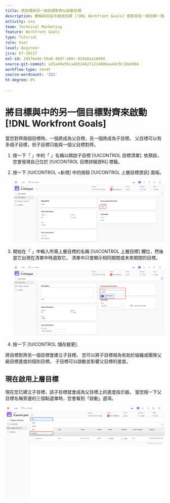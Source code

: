 ```yaml
---
title: 將目標與另一個目標對齊以啟動目標
description: 瞭解如何在中啟用目標 [!DNL Workfront Goals] 使其與另一個目標一致。
activity: use
team: Technical Marketing
feature: Workfront Goals
type: Tutorial
role: User
level: Beginner
jira: KT-10117
exl-id: 2d57eede-59a8-48df-a00c-820a0aa1609d
source-git-commit: a25a49e59ca483246271214886ea4dc9c10e8d66
workflow-type: tm+mt
source-wordcount: '251'
ht-degree: 0%

---
```


# 將目標與中的另一個目標對齊來啟動 [!DNL Workfront Goals]

當您對齊兩個目標時，一個將成為父目標，另一個將成為子目標。 父目標可以有多個子目標，但子目標只能與一個父目標對齊。

1. 按一下「 」中的「 」名稱以開啟子目標 [!UICONTROL 目標清單]. 依預設，您會發現自己位於 [!UICONTROL 目標詳細資料] 標籤。
1. 按一下 [!UICONTROL +新增] 中的按鈕 [!UICONTROL 上層目標資訊] 面板。

   ![的熒幕擷圖 [!UICONTROL 目標詳細資料] 標籤](assets/06-workfront-goals-align-goals.png)

1. 開始在「 」中輸入所需上層目標的名稱 [!UICONTROL 上層目標] 欄位，然後當它出現在清單中時選取它。 清單中只會顯示相同期間或未來期間的目標。

   ![的熒幕擷圖 [!UICONTROL 目標詳細資料] 顯示 [!UICONTROL 上層目標資訊] 面板](assets/07-workfront-goals-align-to.png)

1. 按一下 [!UICONTROL 儲存變更].

將目標對齊另一個目標會建立子目標。 您可以將子目標視為有助於組織或團隊父級目標進度的個別目標。 子目標可以啟動並影響父目標的進度。

## 現在啟用上層目標

現在您已建立子目標，該子目標就會成為父目標上的進度指示器。 當您按一下父目標名稱旁邊的三個點選單時，您會看到「啟動」選項。

![顯示如何啟用上層目標的熒幕擷圖。](assets/activate-the-parent-goal.png)

